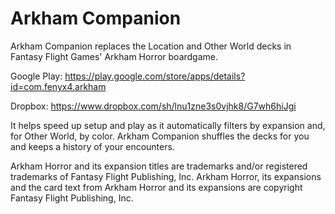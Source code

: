 # Arkham Companion
Arkham Companion replaces the Location and Other World decks in Fantasy Flight Games' Arkham Horror boardgame. 

Google Play: https://play.google.com/store/apps/details?id=com.fenyx4.arkham

Dropbox: https://www.dropbox.com/sh/lnu1zne3s0vjhk8/G7wh6hiJgi

It helps speed up setup and play as it automatically filters by expansion and, for Other World, by color. Arkham Companion shuffles the decks for you and keeps a history of your encounters.  

Arkham Horror and its expansion titles are trademarks and/or registered trademarks of Fantasy Flight Publishing, Inc.  Arkham Horror, its expansions and the card text from Arkham Horror and its expansions are copyright Fantasy Flight Publishing, Inc.
